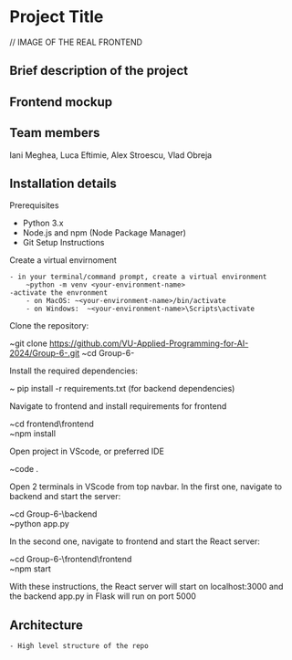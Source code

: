 # Project Title
// IMAGE OF THE REAL FRONTEND
## Brief description of the project
## Frontend mockup
## Team members
Iani Meghea, Luca Eftimie, Alex Stroescu, Vlad Obreja
## Installation details
Prerequisites

* Python 3.x
* Node.js and npm (Node Package Manager)
* Git
Setup Instructions
	

Create a virtual envirnoment

	- in your terminal/command prompt, create a virtual environment
		~python -m venv <your-environment-name>
	-activate the envronment
		- on MacOS: ~<your-environment-name>/bin/activate
		- on Windows:  ~<your-environment-name>\Scripts\activate


Clone the repository:	

~git clone https://github.com/VU-Applied-Programming-for-AI-2024/Group-6-.git
~cd Group-6-


Install the required dependencies:	
    
~ pip install -r requirements.txt	(for backend dependencies)


Navigate to frontend and install requirements for frontend	

~cd frontend\frontend	
~npm install


Open project in VScode, or preferred IDE	

~code .


Open 2 terminals in VScode from top navbar. In the first one, navigate to backend and start the server:	

~cd Group-6-\backend	
~python app.py


In the second one, navigate to frontend and start the React server:	

~cd Group-6-\frontend\frontend	
~npm start


With these instructions, the React server will start on localhost:3000 and the backend app.py in Flask will run on port 5000







## Architecture
    - High level structure of the repo
